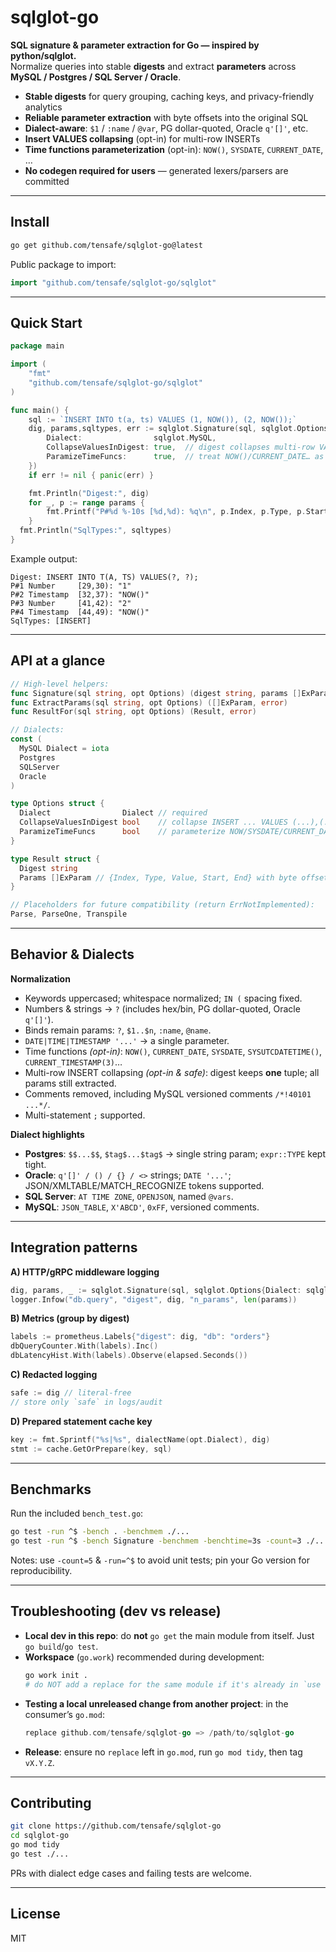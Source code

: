 # sqlglot-go

**SQL signature & parameter extraction for Go — inspired by python/sqlglot.**  
Normalize queries into stable **digests** and extract **parameters** across **MySQL / Postgres / SQL Server / Oracle**.

- **Stable digests** for query grouping, caching keys, and privacy-friendly analytics
- **Reliable parameter extraction** with byte offsets into the original SQL
- **Dialect-aware**: `$1` / `:name` / `@var`, PG dollar-quoted, Oracle `q'[]'`, etc.
- **Insert VALUES collapsing** (opt-in) for multi-row INSERTs
- **Time functions parameterization** (opt-in): `NOW()`, `SYSDATE`, `CURRENT_DATE`, …
- **No codegen required for users** — generated lexers/parsers are committed

---

## Install

```bash
go get github.com/tensafe/sqlglot-go@latest
```

Public package to import:

```go
import "github.com/tensafe/sqlglot-go/sqlglot"
```

---

## Quick Start

```go
package main

import (
	"fmt"
	"github.com/tensafe/sqlglot-go/sqlglot"
)

func main() {
	sql := `INSERT INTO t(a, ts) VALUES (1, NOW()), (2, NOW());`
	dig, params,sqltypes, err := sqlglot.Signature(sql, sqlglot.Options{
		Dialect:                sqlglot.MySQL,
		CollapseValuesInDigest: true,  // digest collapses multi-row VALUES to one tuple
		ParamizeTimeFuncs:      true,  // treat NOW()/CURRENT_DATE… as parameters
	})
	if err != nil { panic(err) }

	fmt.Println("Digest:", dig)
	for _, p := range params {
		fmt.Printf("P#%d %-10s [%d,%d): %q\n", p.Index, p.Type, p.Start, p.End, p.Value)
	}
  fmt.Println("SqlTypes:", sqltypes)
}
```

Example output:

```
Digest: INSERT INTO T(A, TS) VALUES(?, ?);
P#1 Number     [29,30): "1"
P#2 Timestamp  [32,37): "NOW()"
P#3 Number     [41,42): "2"
P#4 Timestamp  [44,49): "NOW()"
SqlTypes: [INSERT]
```

---

## API at a glance

```go
// High-level helpers:
func Signature(sql string, opt Options) (digest string, params []ExParam, err error)
func ExtractParams(sql string, opt Options) ([]ExParam, error)
func ResultFor(sql string, opt Options) (Result, error)

// Dialects:
const (
  MySQL Dialect = iota
  Postgres
  SQLServer
  Oracle
)

type Options struct {
  Dialect                Dialect // required
  CollapseValuesInDigest bool    // collapse INSERT ... VALUES (...),(...),... in digest
  ParamizeTimeFuncs      bool    // parameterize NOW/SYSDATE/CURRENT_DATE... (safe forms)
}

type Result struct {
  Digest string
  Params []ExParam // {Index, Type, Value, Start, End} with byte offsets into the original SQL
}

// Placeholders for future compatibility (return ErrNotImplemented):
Parse, ParseOne, Transpile
```

---

## Behavior & Dialects

**Normalization**
- Keywords uppercased; whitespace normalized; `IN (` spacing fixed.
- Numbers & strings → `?` (includes hex/bin, PG dollar-quoted, Oracle `q'[]'`).
- Binds remain params: `?`, `$1..$n`, `:name`, `@name`.
- `DATE|TIME|TIMESTAMP '...'` → a single parameter.
- Time functions *(opt-in)*: `NOW()`, `CURRENT_DATE`, `SYSDATE`, `SYSUTCDATETIME()`, `CURRENT_TIMESTAMP(3)`…
- Multi-row INSERT collapsing *(opt-in & safe)*: digest keeps **one** tuple; all params still extracted.
- Comments removed, including MySQL versioned comments `/*!40101 ...*/`.
- Multi-statement `;` supported.

**Dialect highlights**
- **Postgres**: `$$...$$`, `$tag$...$tag$` → single string param; `expr::TYPE` kept tight.
- **Oracle**: `q'[]' / () / {} / <>` strings; `DATE '...'`; JSON/XMLTABLE/MATCH_RECOGNIZE tokens supported.
- **SQL Server**: `AT TIME ZONE`, `OPENJSON`, named `@vars`.
- **MySQL**: `JSON_TABLE`, `X'ABCD'`, `0xFF`, versioned comments.

---

## Integration patterns

**A) HTTP/gRPC middleware logging**
```go
dig, params, _ := sqlglot.Signature(sql, sqlglot.Options{Dialect: sqlglot.Postgres})
logger.Infow("db.query", "digest", dig, "n_params", len(params))
```

**B) Metrics (group by digest)**
```go
labels := prometheus.Labels{"digest": dig, "db": "orders"}
dbQueryCounter.With(labels).Inc()
dbLatencyHist.With(labels).Observe(elapsed.Seconds())
```

**C) Redacted logging**
```go
safe := dig // literal-free
// store only `safe` in logs/audit
```

**D) Prepared statement cache key**
```go
key := fmt.Sprintf("%s|%s", dialectName(opt.Dialect), dig)
stmt := cache.GetOrPrepare(key, sql)
```

---

## Benchmarks

Run the included `bench_test.go`:

```bash
go test -run ^$ -bench . -benchmem ./...
go test -run ^$ -bench Signature -benchmem -benchtime=3s -count=3 ./...
```

Notes: use `-count=5` & `-run=^$` to avoid unit tests; pin your Go version for reproducibility.

---

## Troubleshooting (dev vs release)

- **Local dev in this repo**: do **not** `go get` the main module from itself. Just `go build`/`go test`.
- **Workspace** (`go.work`) recommended during development:
  ```bash
  go work init .
  # do NOT add a replace for the same module if it's already in `use .`
  ```
- **Testing a local unreleased change from another project**: in the consumer’s `go.mod`:
  ```go
  replace github.com/tensafe/sqlglot-go => /path/to/sqlglot-go
  ```
- **Release**: ensure no `replace` left in `go.mod`, run `go mod tidy`, then tag `vX.Y.Z`.

---

## Contributing

```bash
git clone https://github.com/tensafe/sqlglot-go
cd sqlglot-go
go mod tidy
go test ./...
```

PRs with dialect edge cases and failing tests are welcome.

---

## License

MIT
